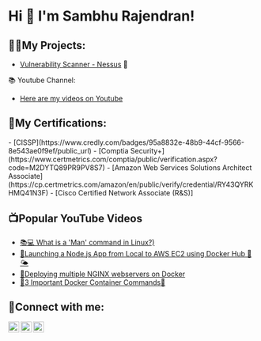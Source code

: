 <h1>Hi 👋 I'm Sambhu Rajendran! </h1>


<h2>👨‍💻My Projects:</h2>

- [Vulnerability Scanner - Nessus](https://github.com/SambhuRajendran/PiVulnerabilityScanner) 🍓

📚 Youtube Channel:
- [Here are my videos on Youtube](https://www.youtube.com/@SambhuRajendran)

<h2>📕My Certifications:</h2>
- [CISSP](https://www.credly.com/badges/95a8832e-48b9-44cf-9566-8e543ae0f9ef/public_url)
- [Comptia Security+](https://www.certmetrics.com/comptia/public/verification.aspx?code=M2DYTQ89PR9PV8S7)
- [Amazon Web Services Solutions Architect Associate](https://cp.certmetrics.com/amazon/en/public/verify/credential/RY43QYRKHMQ41N3F)
- [Cisco Certified Network Associate (R&S)]

<h2>📺Popular YouTube Videos</h2>

- [📚💻 What is a 'Man' command in Linux?)](https://www.youtube.com/watch?v=LTJEAwuKowU&t=20s&ab_channel=SambhuRajendran)
- [🚀Launching a Node.js App from Local to AWS EC2 using Docker Hub 🐳🌤️](https://www.youtube.com/watch?v=LK0RWNqx2Qg&ab_channel=SambhuRajendran)
- [🚀Deploying multiple NGINX webservers on Docker](https://www.youtube.com/watch?v=Et5adLlmDtw&ab_channel=SambhuRajendran)
- [🐳3 Important Docker Container Commands🔧](https://www.youtube.com/watch?v=Xv0ZknIWHdA&t=21s&ab_channel=SambhuRajendran)



<h2> 🤳Connect with me:</h2>

[<img align="left" alt="Sambhu Rajendran | YouTube" width="22px" src="https://img.icons8.com/color/48/youtube-play.png"/>][youtube]
[<img align="left" alt="Sambhu Rajendran | LinkedIn" width="22px" src="https://img.icons8.com/color/48/linkedin.png"/>][linkedin]
[<img align="left" alt="Sambhu Rajendran | Blog" width="22px" src="https://img.icons8.com/arcade/64/medium-monogram.png"/>][Blog]


[YouTube]: https://www.youtube.com/@SambhuRajendran
[linkedin]: https://www.linkedin.com/in/rsambhu/
[Blog]: https://medium.com/@sambhurajendran/






<!-- <h2> 🤳 Connect with me:</h2>

[<img align="left" alt="JoshMadakor | YouTube" width="22px" src="https://cdn.jsdelivr.net/npm/simple-icons@v3/icons/youtube.svg" />][youtube]
[<img align="left" alt="JoshMadakor | Twitter" width="22px" src="https://cdn.jsdelivr.net/npm/simple-icons@v3/icons/twitter.svg" />][twitter]
[<img align="left" alt="JoshMadakor | LinkedIn" width="22px" src="https://cdn.jsdelivr.net/npm/simple-icons@v3/icons/linkedin.svg" />][linkedin]
[<img align="left" alt="JoshMadakor | Instagram" width="22px" src="https://cdn.jsdelivr.net/npm/simple-icons@v3/icons/instagram.svg" />][instagram]

[twitter]: https://twitter.com/joshmadakor
[youtube]: https://www.youtube.com/c/joshmadakor
[instagram]: https://www.instagram.com/joshmadakor/
[linkedin]: https://linkedin.com/in/joshmadakor
-->
<!--
**joshmadakor1/joshmadakor1** is a ✨ _special_ ✨ repository because its `README.md` (this file) appears on your GitHub profile.

Here are some ideas to get you started:

- 🔭 I’m currently working on ...
- 🌱 I’m currently learning ...
- 👯 I’m looking to collaborate on ...
- 🤔 I’m looking for help with ...
- 💬 Ask me about ...
- 📫 How to reach me: ...
- 😄 Pronouns: ...
- ⚡ Fun fact: ...
-->

